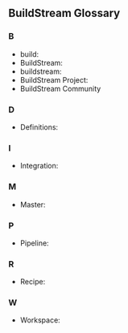 <!-- Glossary page. Check the content structure to better understand the relation with other pages: https://gitlab.com/BuildStream/nosoftware/alignment/blob/master/content_design/content_structure_proposal_description.md#buildstream-in-detail -->

## BuildStream Glossary

### B

* build: <!-- vs integration -->
* BuildStream: <!-- the tool -->
* buildstream: <!-- the repo -->
* BuildStream Project: 
* BuildStream Community

### D

* Definitions: <!-- vs receipe -->

### I

* Integration: <!-- vs build -->

### M

* Master:

### P

* Pipeline: 

### R 

* Recipe:

### W

* Workspace: 

